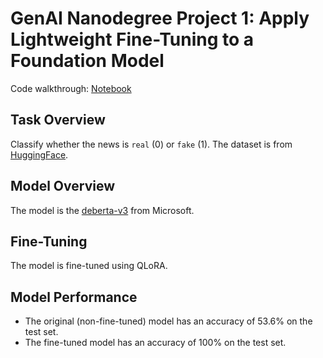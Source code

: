 # GenAI Nanodegree Project 1: Apply Lightweight Fine-Tuning to a Foundation Model

Code walkthrough: [Notebook](<./Lightweight%20Fine-Tuning%20Foundation%20Model%20(deberta-v3).ipynb>)

## Task Overview

Classify whether the news is `real` (0) or `fake` (1). The dataset is from [HuggingFace](https://huggingface.co/datasets/mohammadjavadpirhadi/fake-news-detection-dataset-english).

## Model Overview

The model is the [deberta-v3](https://huggingface.co/microsoft/deberta-v3-base) from Microsoft.

## Fine-Tuning

The model is fine-tuned using QLoRA.

## Model Performance

- The original (non-fine-tuned) model has an accuracy of 53.6% on the test set.
- The fine-tuned model has an accuracy of 100% on the test set.
